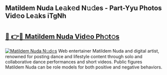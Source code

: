 ## Matildem Nuda Le𝚊k𝚎d N𝚞𝚍es - Part-Yyu Photos Vid𝚎o Le𝚊ks iTgNh

# <h2><a href="http://fbbke63.evod.top/?m=Matildem+Nuda">🔗 👉🔴 Matildem Nuda Vid𝚎o Ph𝚘t𝚘s</a></h2>

[![Matildem Nuda N𝚞d𝚎s](https://i.imgur.com/8V9OHl7.gif)](http://fbbke63.evod.top/?m=Matildem+Nuda)
Web entertainer Matildem Nuda and digital artist, renowned for posting dance and lifestyle content through solo and collaborative dance performances and short videos. Public figures Matildem Nuda can be role models for both positive and negative behaviors. 
